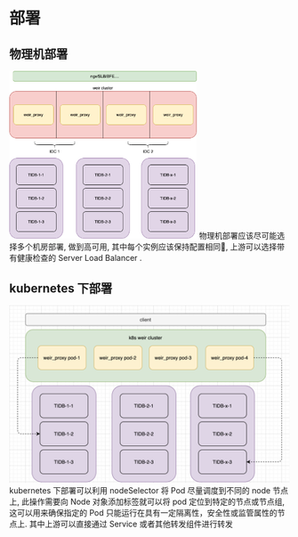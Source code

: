 # 部署

## 物理机部署
<img src="assets/deployment_idc.png" style="zoom:60%;" />
物理机部署应该尽可能选择多个机房部署, 做到高可用, 其中每个实例应该保持配置相同, 上游可以选择带有健康检查的 Server Load Balancer .

## kubernetes 下部署
<img src="assets/deployment_k8s.png" style="zoom:60%;" />
kubernetes 下部署可以利用 nodeSelector 将 Pod 尽量调度到不同的 node 节点上, 此操作需要向 Node 对象添加标签就可以将 pod 定位到特定的节点或节点组, 这可以用来确保指定的 Pod 只能运行在具有一定隔离性，安全性或监管属性的节点上. 
其中上游可以直接通过 Service 或者其他转发组件进行转发
